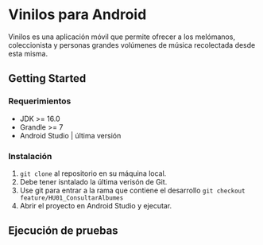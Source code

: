 # Vinilos para Android

Vinilos es una aplicación móvil que permite ofrecer a los melómanos, coleccionista y personas grandes volúmenes de música recolectada desde esta misma.

## Getting Started
### Requerimientos
  - JDK >= 16.0
  - Grandle >= 7
  - Android Studio | última versión 

### Instalación
  1. `git clone` al repositorio en su máquina local.
  2.  Debe tener isntalado la última verisón de Git.
  3.  Use git para entrar a la rama que contiene el desarrollo `git checkout feature/HU01_ConsultarAlbumes`
  4.  Abrir el proyecto en Android Studio y ejecutar.
  
## Ejecución de pruebas
